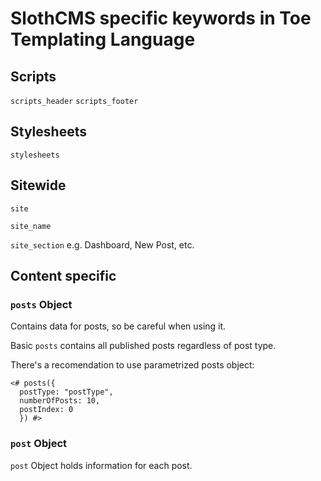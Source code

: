 # SlothCMS specific keywords in Toe Templating Language

## Scripts

```scripts_header``` ```scripts_footer```

## Stylesheets

```stylesheets```

## Sitewide

```site```

```site_name```

```site_section``` e.g. Dashboard, New Post, etc.

## Content specific

### ```posts``` Object

Contains data for posts, so be careful when using it.

Basic ```posts``` contains all published posts regardless of post type.

There's a recomendation to use parametrized posts object:

```
<# posts({ 
  postType: "postType",  
  numberOfPosts: 10,
  postIndex: 0
  }) #>
```

### ```post``` Object

```post``` Object holds information for each post.